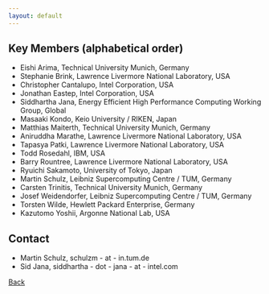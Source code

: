 ```yaml
---
layout: default
---
```

## [](#header-2)Key Members (alphabetical order)

* Eishi Arima, Technical University Munich, Germany
* Stephanie Brink, Lawrence Livermore National Laboratory, USA
* Christopher Cantalupo, Intel Corporation, USA
* Jonathan Eastep, Intel Corporation, USA
* Siddhartha Jana, Energy Efficient High Performance Computing Working Group, Global
* Masaaki Kondo, Keio University / RIKEN, Japan
* Matthias Maiterth, Technical University Munich, Germany
* Aniruddha Marathe, Lawrence Livermore National Laboratory, USA
* Tapasya Patki, Lawrence Livermore National Laboratory, USA
* Todd Rosedahl, IBM, USA
* Barry Rountree, Lawrence Livermore National Laboratory, USA
* Ryuichi Sakamoto, University of Tokyo, Japan
* Martin Schulz, Leibniz Supercomputing Centre / TUM, Germany
* Carsten Trinitis, Technical University Munich, Germany
* Josef Weidendorfer, Leibniz Supercomputing Centre / TUM, Germany
* Torsten Wilde, Hewlett Packard Enterprise, Germany
* Kazutomo Yoshii, Argonne National Lab, USA

## [](#header-3)Contact

* Martin Schulz, schulzm - at - in.tum.de
* Sid Jana, siddhartha - dot - jana - at - intel.com

[Back](./)
